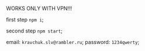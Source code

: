 WORKS ONLY WITH VPN!!!

first step `npm i`;

second step `npm start`;

email: `kravchuk.slv@rambler.ru`;
password: `1234qwerty`;
